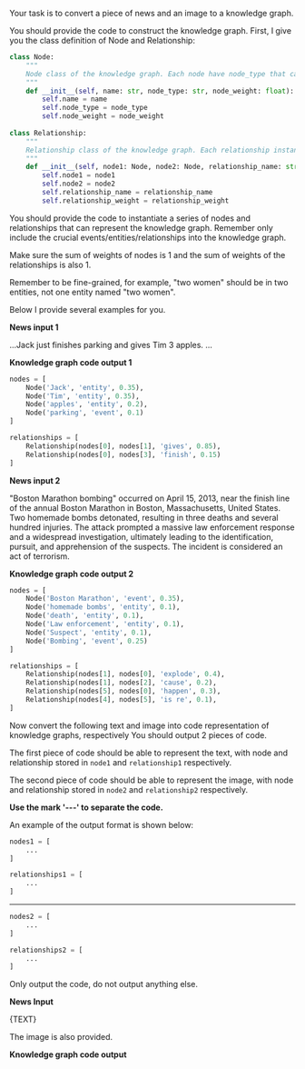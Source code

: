Your task is to convert a piece of news and an image to a knowledge graph. 

You should provide the code to construct the knowledge graph. First, I give you the class definition of Node and Relationship:

```python
class Node:
    """
    Node class of the knowledge graph. Each node have node_type that can either be 'entity' or 'event'. Each node also have a name attribute to indicate the name of the entity or event. Node also have a float number node_weight from 0 to 1 that indicate the whether this node is important or not. The higher weight, the more importance.
    """
    def __init__(self, name: str, node_type: str, node_weight: float):
        self.name = name
        self.node_type = node_type
        self.node_weight = node_weight
        
class Relationship:
    """
    Relationship class of the knowledge graph. Each relationship instance represent a edge between two nodes. Each relationship also have a relationship_name attribute to indicate the what kind of relationship is between node1 and node2. Relationship also have a float number relationship_weight from 0 to 1 that indicate the whether this relationship is important or not. The higher weight, the more importance.
    """
    def __init__(self, node1: Node, node2: Node, relationship_name: str, relationship_weight: float):
        self.node1 = node1
        self.node2 = node2
        self.relationship_name = relationship_name
        self.relationship_weight = relationship_weight
```

You should provide the code to instantiate a series of nodes and relationships that can represent the knowledge graph. Remember only include the crucial events/entities/relationships into the knowledge graph.

Make sure the sum of weights of nodes is 1 and the sum of weights of the relationships is also 1.

Remember to be fine-grained, for example, "two women" should be in two entities, not one entity named "two women". 

Below I provide several examples for you. 

**News input 1**

...Jack just finishes parking and gives Tim 3 apples. ...

**Knowledge graph code output 1**

```python
nodes = [
	Node('Jack', 'entity', 0.35),
    Node('Tim', 'entity', 0.35),
    Node('apples', 'entity', 0.2),
    Node('parking', 'event', 0.1)
]

relationships = [
    Relationship(nodes[0], nodes[1], 'gives', 0.85),
    Relationship(nodes[0], nodes[3], 'finish', 0.15)
]
```

**News input 2**

"Boston Marathon bombing" occurred on April 15, 2013, near the finish line of the annual Boston Marathon in Boston, Massachusetts, United States. Two homemade bombs detonated, resulting in three deaths and several hundred injuries. The attack prompted a massive law enforcement response and a widespread investigation, ultimately leading to the identification, pursuit, and apprehension of the suspects. The incident is considered an act of terrorism.

**Knowledge graph code output 2**

```python
nodes = [
	Node('Boston Marathon', 'event', 0.35),
    Node('homemade bombs', 'entity', 0.1),
    Node('death', 'entity', 0.1),
    Node('Law enforcement', 'entity', 0.1),
    Node('Suspect', 'entity', 0.1),
    Node('Bombing', 'event', 0.25)
]

relationships = [
    Relationship(nodes[1], nodes[0], 'explode', 0.4),
    Relationship(nodes[1], nodes[2], 'cause', 0.2),
    Relationship(nodes[5], nodes[0], 'happen', 0.3),
    Relationship(nodes[4], nodes[5], 'is re', 0.1),
]
```



Now convert the following text and image into code representation of knowledge graphs, respectively You should output 2 pieces of code.

The first piece of code should be able to represent the text, with node and relationship stored in `node1` and `relationship1` respectively.

The second piece of code should be able to represent the image, with node and relationship stored in `node2` and `relationship2` respectively.

**Use the mark '---' to separate the code.**

An example of the output format is shown below:

```python
nodes1 = [
    ...
]

relationships1 = [
    ...
]
```
---
```python
nodes2 = [
    ...
]

relationships2 = [
    ...
]
```
Only output the code, do not output anything else.

**News Input**

{TEXT}

The image is also provided. 

**Knowledge graph code output**
